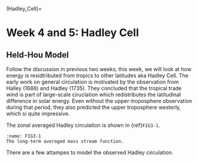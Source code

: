(Hadley_Cell)=
# Week 4 and 5: Hadley Cell 
## Held-Hou Model

Follow the discussion in previous two weeks, this week, we will look at how energy is residtributed from tropics to other latitudes aka Hadley Cell. The early work on general circulation is motivated by the observation from Halley (1686) and Hadley (1735). They concluded that the tropical trade wind is part of large-scale ciruclation which redistributes the latitudinal difference in solar energy. Even without the upper-troposphere observation during that period, they also predicted the upper troposphere westerly, which si quite impressive. 

The zonal averaged Hadley circulation is shown in {ref}`FIG3-1`. 



```{figure} ../tropical-dynamics-figures/mass_stream_function.png
:name: FIG3-1
The long-term averaged mass stream function. 
``` 

There are a few attampes to model the observed Hadley circulation. 